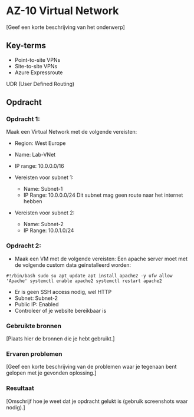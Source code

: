 # AZ-10 Virtual Network
[Geef een korte beschrijving van het onderwerp]

## Key-terms

- Point-to-site VPNs
- Site-to-site VPNs
- Azure Expressroute


UDR (User Defined Routing)


## Opdracht
### Opdracht 1:
Maak een Virtual Network met de volgende vereisten:
- Region: West Europe
- Name: Lab-VNet
- IP range: 10.0.0.0/16

- Vereisten voor subnet 1:
    - Name: Subnet-1
    - IP Range: 10.0.0.0/24
Dit subnet mag geen route naar het internet hebben

- Vereisten voor subnet 2:
    - Name: Subnet-2
    - IP Range: 10.0.1.0/24

### Opdracht 2:
- Maak een VM met de volgende vereisten:
Een apache server moet met de volgende custom data geïnstalleerd worden:

`#!/bin/bash
sudo su
apt update
apt install apache2 -y
ufw allow 'Apache'
systemctl enable apache2
systemctl restart apache2` 

- Er is geen SSH access nodig, wel HTTP
- Subnet: Subnet-2
- Public IP: Enabled
- Controleer of je website bereikbaar is



### Gebruikte bronnen
[Plaats hier de bronnen die je hebt gebruikt.]

### Ervaren problemen
[Geef een korte beschrijving van de problemen waar je tegenaan bent gelopen met je gevonden oplossing.]

### Resultaat
[Omschrijf hoe je weet dat je opdracht gelukt is (gebruik screenshots waar nodig).]
